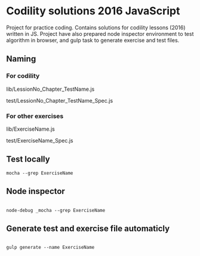 # Codility solutions 2016 JavaScript

Project for practice coding. Contains solutions for codility lessons (2016) written in JS. Project have also prepared
node inspector environment to test algorithm in browser, and gulp task to generate exercise and test files.


## Naming

### For codility

lib/LessionNo_Chapter_TestName.js

test/LessionNo_Chapter_TestName_Spec.js

### For other exercises

lib/ExerciseName.js

test/ExerciseName_Spec.js

## Test locally

```
mocha --grep ExerciseName

```

## Node inspector

```

node-debug _mocha --grep ExerciseName

```

## Generate test and exercise file automaticly

```

gulp generate --name ExerciseName

```
